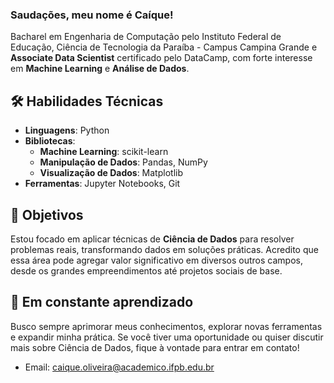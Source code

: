 ### Saudações, meu nome é Caíque!

Bacharel em Engenharia de Computação pelo Instituto Federal de Educação, Ciência de Tecnologia da Paraíba - Campus Campina Grande e **Associate Data Scientist** certificado pelo DataCamp, com forte interesse em **Machine Learning** e **Análise de Dados**.

## 🛠️ Habilidades Técnicas

- **Linguagens**: Python
- **Bibliotecas**: 
  - **Machine Learning**: scikit-learn
  - **Manipulação de Dados**: Pandas, NumPy
  - **Visualização de Dados**: Matplotlib
- **Ferramentas**: Jupyter Notebooks, Git

## 🎯 Objetivos

Estou focado em aplicar técnicas de **Ciência de Dados** para resolver problemas reais, transformando dados em soluções práticas. Acredito que essa área pode agregar valor significativo em diversos outros campos, desde os grandes empreendimentos até projetos sociais de base.

## 🌱 Em constante aprendizado

Busco sempre aprimorar meus conhecimentos, explorar novas ferramentas e expandir minha prática. Se você tiver uma oportunidade ou quiser discutir mais sobre Ciência de Dados, fique à vontade para entrar em contato!

- Email: caique.oliveira@academico.ifpb.edu.br

<!--
[![Anurag's GitHub stats](https://github-readme-stats.vercel.app/api?username=Oliveira-Caique&show_icons=true&theme=dark)](https://github.com/anuraghazra/github-readme-stats)
-->

